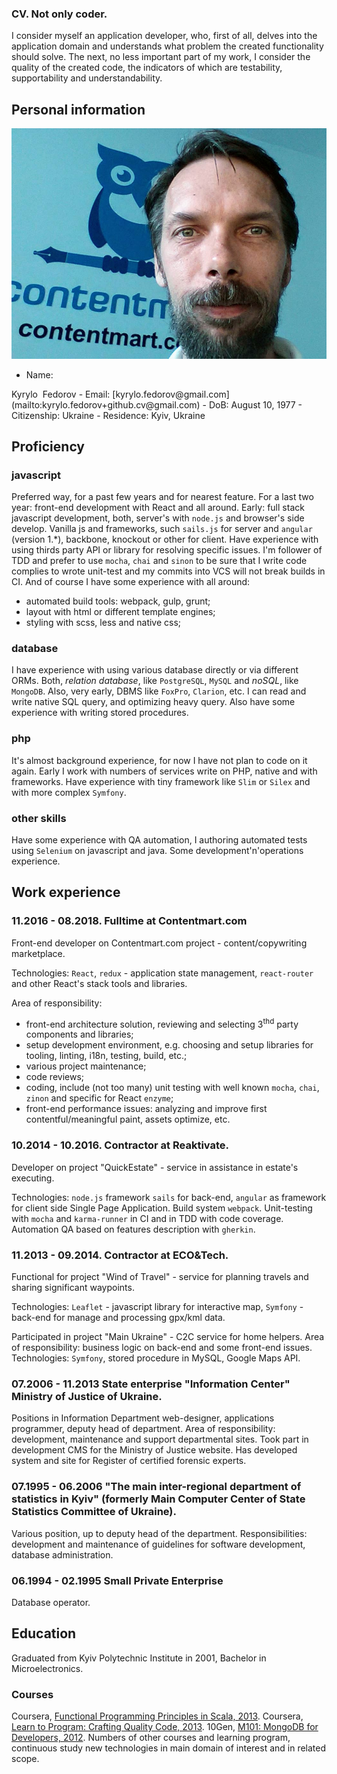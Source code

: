<article class="cv">

<section id="about">
 
# CV. Not only coder.
I consider myself an application developer, who, first of all, delves into the application domain and understands what problem the created functionality should solve. The next, no less important part of my work, I consider the quality of the created code, the indicators of which are testability, supportability and understandability.

</section>
 
<section id="personalInfo">

## Personal information
![Kyrylo Fedorov at contentmart.com](/assets/photo.jpg)
 - Name:
<span itemprop="name">
<span itemprop="givenName">Kyrylo</span>
&nbsp;<span itemprop="familyName">Fedorov</span>
</span>
- Email: [kyrylo.fedorov@gmail.com](mailto:kyrylo.fedorov+github.cv@gmail.com)
- DoB:
<span itemprop="birthDate">
August 10, 1977
</span>
- Citizenship:
<span itemprop="nationality">
Ukraine
</span>
- Residence:
<span itemprop="homeLocation">
Kyiv, Ukraine
</span>

</section>

<section id="proficiency">

## Proficiency

### javascript
Preferred way, for a past few years and for nearest feature.
For a last two year: front-end development with React and all around. 
Early: full stack javascript development, both, server's with `node.js` and browser's side develop.
Vanilla js and frameworks, such `sails.js` for server and `angular` (version 1.*), backbone, knockout or other for client.
Have experience with using thirds party API or library for resolving specific issues.
I'm follower of TDD and prefer to use `mocha`, `chai` and `sinon` to be sure that I write code complies to wrote unit-test and my commits into VCS will not break builds in CI.
And of course I have some experience with all around:
 - automated build tools: webpack, gulp, grunt;
 - layout with html or different template engines;
 - styling with scss, less and native css;

### database
I have experience with using various database directly or via different ORMs.
Both, *relation database*, like `PostgreSQL`, `MySQL` and *noSQL*, like `MongoDB`. Also, very early, DBMS like `FoxPro`, `Clarion`, etc.
I can read and write native SQL query, and optimizing heavy query. Also have some experience with writing stored procedures.

### php
It's almost background experience, for now I have not plan to code on it again.
Early I work with numbers of services write on PHP, native and with frameworks.
Have experience with tiny framework like `Slim` or `Silex` and with more complex `Symfony`.

### other skills
Have some experience with QA automation, I authoring automated tests using `Selenium` on javascript and java.
Some development'n'operations experience.

</section>

<section id="experience">
 
## Work experience

### 11.2016 - 08.2018. Fulltime at Contentmart.com
Front-end developer on Contentmart.com project - content/copywriting marketplace.

Technologies: `React`, `redux` - application state management, `react-router` and 
 other React's stack tools and libraries.

Area of responsibility:
- front-end architecture solution, reviewing and selecting 3<sup>thd</sup> party components and libraries;
- setup development environment, e.g. choosing and setup libraries for tooling, linting, i18n, testing, build, etc.;
- various project maintenance;
- code reviews;
- coding, include (not too many) unit testing with well known `mocha`, `chai`, `zinon` and specific for React `enzyme`;
- front-end performance issues: analyzing and improve first contentful/meaningful paint, assets optimize, etc.
 
### 10.2014 - 10.2016. Contractor at Reaktivate.
Developer on project "QuickEstate" - service in assistance in estate's executing.

Technologies: `node.js` framework `sails` for back-end, `angular` as framework for client side Single Page Application. Build system `webpack`. Unit-testing with `mocha` and `karma-runner` in CI and in TDD with code coverage. Automation QA based on features description with `gherkin`.

### 11.2013 - 09.2014. Contractor at ECO&Tech.
Functional for project "Wind of Travel" - service for planning travels and sharing significant waypoints.

Technologies: `Leaflet` - javascript library for interactive map, `Symfony` - back-end for manage and processing gpx/kml data.

Participated in project "Main Ukraine" - C2C service for home helpers.
Area of responsibility: business logic on back-end and some front-end issues.
Technologies: `Symfony`, stored procedure in MySQL, Google Maps API.

### 07.2006 - 11.2013 State enterprise "Information Center" Ministry of Justice of Ukraine.
Positions in Information Department web-designer, applications programmer, deputy head of department.
Area of responsibility: development, maintenance and support departmental sites. Took part in development CMS for the Ministry of Justice website. Has developed system and site for Register of certified forensic experts.

### 07.1995 - 06.2006 "The main inter-regional department of statistics in Kyiv" (formerly Main Computer Center of State Statistics Committee of Ukraine).
Various position, up to deputy head of the department.
Responsibilities: development and maintenance of guidelines for software development, database administration.

### 06.1994 - 02.1995 Small Private Enterprise
Database operator.

</section>

<section id="education">
 
## Education
Graduated from Kyiv Polytechnic Institute in 2001, Bachelor in Microelectronics.

### Courses
Coursera, [Functional Programming Principles in Scala, 2013](https://drive.google.com/file/d/0ByYwlFfgl5Z9N3B4WkEtX192b0k/view?usp=sharing).
Coursera, [Learn to Program: Crafting Quality Code, 2013](https://drive.google.com/file/d/0ByYwlFfgl5Z9NEEtSjBhQ09BdjQ/view?usp=sharing).
10Gen, [M101: MongoDB for Developers, 2012](https://drive.google.com/file/d/0ByYwlFfgl5Z9LUlRUWR3cVpKa0E/view?usp=sharing).
Numbers of other courses and learning program, continuous study new technologies in main domain of interest and in related scope.

</section>
</article>
